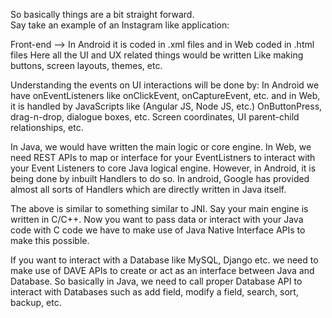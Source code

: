 So basically things are a bit straight forward.  
Say take an example of an Instagram like application:  

Front-end --> In Android it is coded in .xml files and in Web coded in .html files
Here all the UI and UX related things would be written 
Like making buttons, screen layouts, themes, etc.
 
Understanding the events on UI interactions will be done by: In Android we have onEventListeners like onClickEvent, onCaptureEvent, etc. and in Web, it is handled by JavaScripts like (Angular JS, Node JS, etc.)
OnButtonPress, drag-n-drop, dialogue boxes, etc.
  Screen coordinates, UI parent-child relationships, etc.

In Java, we would have written the main logic or core engine. In Web, we need REST APIs to map or interface for your EventListners to interact with your Event Listeners to core Java logical engine. However, in Android, it is being done by inbuilt Handlers to do so. In android, Google has provided almost all sorts of Handlers which are directly written in Java itself.

The above is similar to something similar to JNI. Say your main engine is written in C/C++. Now you want to pass data or interact with your Java code with C code we have to make use of Java Native Interface APIs to make this possible.

If you want to interact with a Database like MySQL, Django etc. we need to make use of DAVE APIs to create or act as an interface between Java and Database. So basically in Java, we need to call proper Database API to interact with Databases such as add field, modify a field, search, sort, backup, etc.
